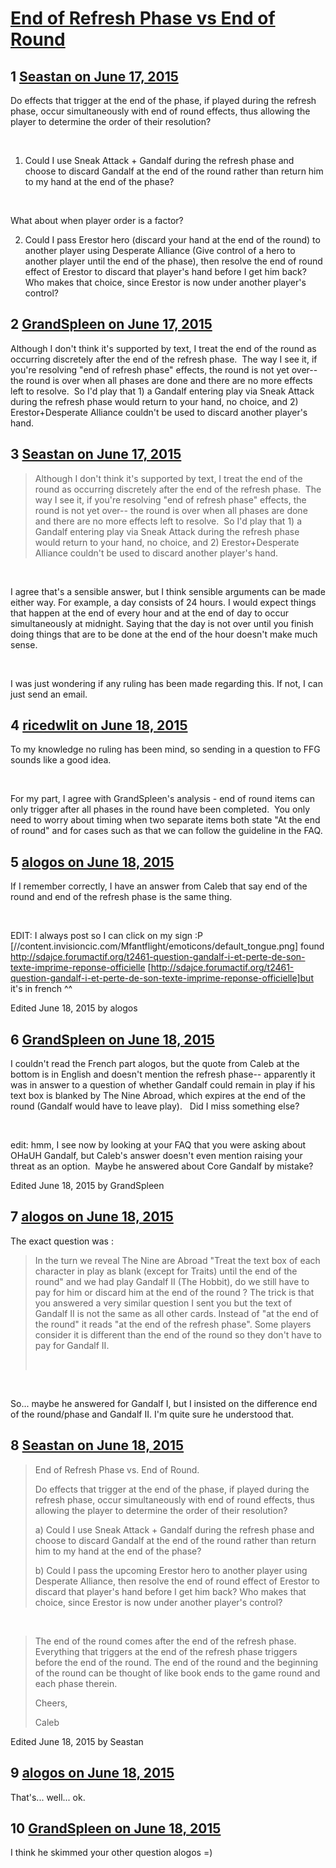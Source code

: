 # [End of Refresh Phase vs End of Round](https://community.fantasyflightgames.com/topic/180523-end-of-refresh-phase-vs-end-of-round/)

## 1 [Seastan on June 17, 2015](https://community.fantasyflightgames.com/topic/180523-end-of-refresh-phase-vs-end-of-round/?do=findComment&comment=1663040)

Do effects that trigger at the end of the phase, if played during the refresh phase, occur simultaneously with end of round effects, thus allowing the player to determine the order of their resolution?

 

1. Could I use Sneak Attack + Gandalf during the refresh phase and choose to discard Gandalf at the end of the round rather than return him to my hand at the end of the phase?

 

What about when player order is a factor?

2. Could I pass Erestor hero (discard your hand at the end of the round) to another player using Desperate Alliance (Give control of a hero to another player until the end of the phase), then resolve the end of round effect of Erestor to discard that player's hand before I get him back? Who makes that choice, since Erestor is now under another player's control? 

## 2 [GrandSpleen on June 17, 2015](https://community.fantasyflightgames.com/topic/180523-end-of-refresh-phase-vs-end-of-round/?do=findComment&comment=1663066)

Although I don't think it's supported by text, I treat the end of the round as occurring discretely after the end of the refresh phase.  The way I see it, if you're resolving "end of refresh phase" effects, the round is not yet over-- the round is over when all phases are done and there are no more effects left to resolve.  So I'd play that 1) a Gandalf entering play via Sneak Attack during the refresh phase would return to your hand, no choice, and 2) Erestor+Desperate Alliance couldn't be used to discard another player's hand.

## 3 [Seastan on June 17, 2015](https://community.fantasyflightgames.com/topic/180523-end-of-refresh-phase-vs-end-of-round/?do=findComment&comment=1663095)

> Although I don't think it's supported by text, I treat the end of the round as occurring discretely after the end of the refresh phase.  The way I see it, if you're resolving "end of refresh phase" effects, the round is not yet over-- the round is over when all phases are done and there are no more effects left to resolve.  So I'd play that 1) a Gandalf entering play via Sneak Attack during the refresh phase would return to your hand, no choice, and 2) Erestor+Desperate Alliance couldn't be used to discard another player's hand.

 

I agree that's a sensible answer, but I think sensible arguments can be made either way. For example, a day consists of 24 hours. I would expect things that happen at the end of every hour and at the end of day to occur simultaneously at midnight. Saying that the day is not over until you finish doing things that are to be done at the end of the hour doesn't make much sense.

 

I was just wondering if any ruling has been made regarding this. If not, I can just send an email.

## 4 [ricedwlit on June 18, 2015](https://community.fantasyflightgames.com/topic/180523-end-of-refresh-phase-vs-end-of-round/?do=findComment&comment=1663694)

To my knowledge no ruling has been mind, so sending in a question to FFG sounds like a good idea.

 

For my part, I agree with GrandSpleen's analysis - end of round items can only trigger after all phases in the round have been completed.  You only need to worry about timing when two separate items both state "At the end of round" and for cases such as that we can follow the guideline in the FAQ.

## 5 [alogos on June 18, 2015](https://community.fantasyflightgames.com/topic/180523-end-of-refresh-phase-vs-end-of-round/?do=findComment&comment=1663914)

If I remember correctly, I have an answer from Caleb that say end of the round and end of the refresh phase is the same thing.

 

EDIT: I always post so I can click on my sign :P [//content.invisioncic.com/Mfantflight/emoticons/default_tongue.png] found http://sdajce.forumactif.org/t2461-question-gandalf-i-et-perte-de-son-texte-imprime-reponse-officielle [http://sdajce.forumactif.org/t2461-question-gandalf-i-et-perte-de-son-texte-imprime-reponse-officielle]but it's in french ^^

Edited June 18, 2015 by alogos

## 6 [GrandSpleen on June 18, 2015](https://community.fantasyflightgames.com/topic/180523-end-of-refresh-phase-vs-end-of-round/?do=findComment&comment=1664077)

I couldn't read the French part alogos, but the quote from Caleb at the bottom is in English and doesn't mention the refresh phase-- apparently it was in answer to a question of whether Gandalf could remain in play if his text box is blanked by The Nine Abroad, which expires at the end of the round (Gandalf would have to leave play).   Did I miss something else?

 

edit: hmm, I see now by looking at your FAQ that you were asking about OHaUH Gandalf, but Caleb's answer doesn't even mention raising your threat as an option.  Maybe he answered about Core Gandalf by mistake?

Edited June 18, 2015 by GrandSpleen

## 7 [alogos on June 18, 2015](https://community.fantasyflightgames.com/topic/180523-end-of-refresh-phase-vs-end-of-round/?do=findComment&comment=1664096)

The exact question was :

> In the turn we reveal The Nine are Abroad "Treat the text box of each character in play as blank (except for Traits) until the end of the round" and we had play Gandalf II (The Hobbit), do we still have to pay for him or discard him at the end of the round ? The trick is that you answered a very similar question I sent you but the text of Gandalf II is not the same as all other cards. Instead of "at the end of the round" it reads "at the end of the refresh phase". Some players consider it is different than the end of the round so they don't have to pay for Gandalf II.
> 
>  

 

So... maybe he answered for Gandalf I, but I insisted on the difference end of the round/phase and Gandalf II. I'm quite sure he understood that.

## 8 [Seastan on June 18, 2015](https://community.fantasyflightgames.com/topic/180523-end-of-refresh-phase-vs-end-of-round/?do=findComment&comment=1664215)

> End of Refresh Phase vs. End of Round.
> 
> Do effects that trigger at the end of the phase, if played during the refresh phase, occur simultaneously with end of round effects, thus allowing the player to determine the order of their resolution?
> 
> a) Could I use Sneak Attack + Gandalf during the refresh phase and choose to discard Gandalf at the end of the round rather than return him to my hand at the end of the phase?
> 
> b) Could I pass the upcoming Erestor hero to another player using Desperate Alliance, then resolve the end of round effect of Erestor to discard that player's hand before I get him back? Who makes that choice, since Erestor is now under another player's control?

 

> The end of the round comes after the end of the refresh phase. Everything that triggers at the end of the refresh phase triggers before the end of the round. The end of the round and the beginning of the round can be thought of like book ends to the game round and each phase therein.
> 
> Cheers,
> 
> Caleb

Edited June 18, 2015 by Seastan

## 9 [alogos on June 18, 2015](https://community.fantasyflightgames.com/topic/180523-end-of-refresh-phase-vs-end-of-round/?do=findComment&comment=1664255)

That's... well... ok.

## 10 [GrandSpleen on June 18, 2015](https://community.fantasyflightgames.com/topic/180523-end-of-refresh-phase-vs-end-of-round/?do=findComment&comment=1664265)

I think he skimmed your other question alogos =)

